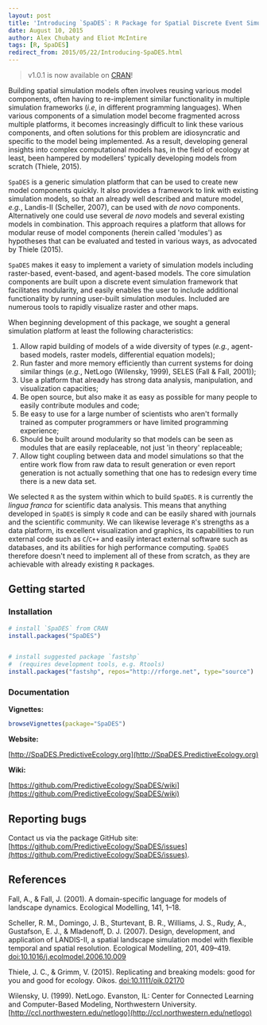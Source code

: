```yaml
---
layout: post
title: 'Introducing `SpaDES`: R Package for Spatial Discrete Event Simulation'
date: August 10, 2015
author: Alex Chubaty and Eliot McIntire
tags: [R, SpaDES]
redirect_from: 2015/05/22/Introducing-SpaDES.html
---
```


> v1.0.1 is now available on [CRAN](https://cran.r-project.org/package=SpaDES)!

Building spatial simulation models often involves reusing various model components, often having to re-implement similar functionality in multiple simulation frameworks (*i.e*, in different programming languages).
When various components of a simulation model become fragmented across multiple platforms, it becomes increasingly difficult to link these various components, and often solutions for this problem are idiosyncratic and specific to the model being implemented.
As a result, developing general insights into complex computational models has, in the field of ecology at least, been hampered by modellers' typically developing models from scratch (Thiele, 2015).

`SpaDES` is a generic simulation platform that can be used to create new model components quickly.
It also provides a framework to link with existing simulation models, so that an already well described and mature model, *e.g.*, Landis-II (Scheller, 2007), can be used with *de novo* components.
Alternatively one could use several *de novo* models and several existing models in combination.
This approach requires a platform that allows for modular reuse of model components (herein called 'modules') as hypotheses that can be evaluated and tested in various ways, as advocated by Thiele (2015).

`SpaDES` makes it easy to implement a variety of simulation models including raster-based, event-based, and agent-based models. The core simulation components are built upon a discrete event simulation framework that facilitates modularity, and easily enables the user to include additional functionality by running user-built simulation modules. Included are numerous tools to rapidly visualize raster and other maps.

When beginning development of this package, we sought a general simulation platform at least the following characteristics:

1. Allow rapid building of models of a wide diversity of types (*e.g.*, agent-based models, raster models, differential equation models);
2. Run faster and more memory efficiently than current systems for doing similar things (*e.g.*, NetLogo (Wilensky, 1999), SELES (Fall & Fall, 2001));
3. Use a platform that already has strong data analysis, manipulation, and visualization capacities;
4. Be open source, but also make it as easy as possible for many people to easily contribute modules and code;
5. Be easy to use for a large number of scientists who aren't formally trained as computer programmers or have limited programming experience;
6. Should be built around modularity so that models can be seen as modules that are easily replaceable, not just 'in theory' replaceable;
7. Allow tight coupling between data and model simulations so that the entire work flow from raw data to result generation or even report generation is not actually something that one has to redesign every time there is a new data set.

We selected `R` as the system within which to build `SpaDES`. `R` is currently the *lingua franca* for scientific data analysis. 
This means that anything developed in `SpaDES` is simply `R` code and can be easily shared with journals and the scientific community. 
We can likewise leverage `R`'s strengths as a data platform, its excellent visualization and graphics, its capabilities to run external code such as `C`/`C++` and easily interact external software such as databases, and its abilities for high performance computing.
`SpaDES` therefore doesn't need to implement all of these from scratch, as they are achievable with already existing `R` packages.

## Getting started

### Installation

```r
# install `SpaDES` from CRAN
install.packages("SpaDES")


# install suggested package `fastshp`
#  (requires development tools, e.g. Rtools)
install.packages("fastshp", repos="http://rforge.net", type="source")
```

### Documentation

**Vignettes:**

```r
browseVignettes(package="SpaDES")
```

**Website:**

[http://SpaDES.PredictiveEcology.org](http://SpaDES.PredictiveEcology.org)

**Wiki:**

[https://github.com/PredictiveEcology/SpaDES/wiki](https://github.com/PredictiveEcology/SpaDES/wiki)

## Reporting bugs

Contact us via the package GitHub site: [https://github.com/PredictiveEcology/SpaDES/issues](https://github.com/PredictiveEcology/SpaDES/issues).

## References

Fall, A., & Fall, J. (2001). A domain-specific language for models of landscape dynamics. Ecological Modelling, 141, 1–18.

Scheller, R. M., Domingo, J. B., Sturtevant, B. R., Williams, J. S., Rudy, A., Gustafson, E. J., & Mladenoff, D. J. (2007). Design, development, and application of LANDIS-II, a spatial landscape simulation model with flexible temporal and spatial resolution. Ecological Modelling, 201, 409–419. [doi:10.1016/j.ecolmodel.2006.10.009](http://dx.doi.org/10.1016/j.ecolmodel.2006.10.009)

Thiele, J. C., & Grimm, V. (2015). Replicating and breaking models: good for you and good for ecology. Oikos. [doi:10.1111/oik.02170](http://dx.doi.org/10.1111/oik.02170)

Wilensky, U. (1999). NetLogo. Evanston, IL: Center for Connected Learning and Computer-Based Modeling, Northwestern University. [http://ccl.northwestern.edu/netlogo](http://ccl.northwestern.edu/netlogo)
